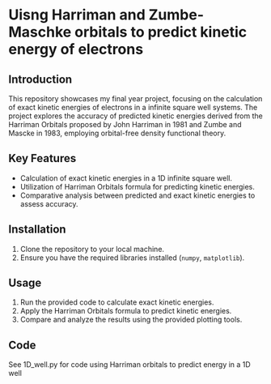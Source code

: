 # Uisng Harriman and Zumbe-Maschke orbitals to predict kinetic energy of electrons
## Introduction
This repository showcases my final year project, focusing on the calculation of exact kinetic energies of electrons in a infinite square well systems. The project explores the accuracy of predicted kinetic energies derived from the Harriman Orbitals proposed by John Harriman in 1981 and Zumbe and Mascke in 1983, employing orbital-free density functional theory.
## Key Features
- Calculation of exact kinetic energies in a 1D infinite square well.
- Utilization of Harriman Orbitals formula for predicting kinetic energies.
- Comparative analysis between predicted and exact kinetic energies to assess accuracy.

## Installation
1. Clone the repository to your local machine.
2. Ensure you have the required libraries installed (`numpy`, `matplotlib`).

## Usage
1. Run the provided code to calculate exact kinetic energies.
2. Apply the Harriman Orbitals formula to predict kinetic energies.
3. Compare and analyze the results using the provided plotting tools.

## Code
See 1D_well.py for code using Harriman orbitals to predict energy in a 1D well
